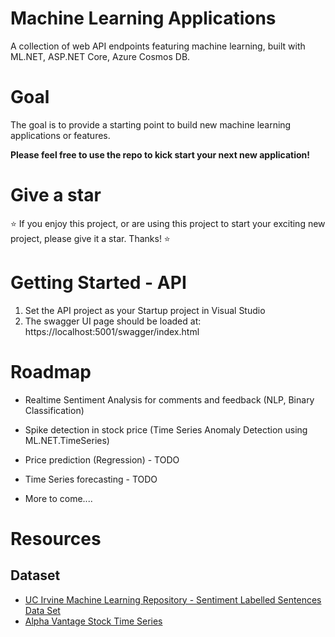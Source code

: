 # Machine Learning Applications
A collection of web API endpoints featuring machine learning, built with ML.NET, ASP.NET Core, Azure Cosmos DB. 

# Goal
The goal is to provide a starting point to build new machine learning applications or features. 

**Please feel free to use the repo to kick start your next new application!**

# Give a star
:star: If you enjoy this project, or are using this project to start your exciting new project, please give it a star. Thanks! :star: 

# Getting Started - API
1. Set the API project as your Startup project in Visual Studio
1. The swagger UI page should be loaded at: https://localhost:5001/swagger/index.html

# Roadmap
* Realtime Sentiment Analysis for comments and feedback (NLP, Binary Classification)
* Spike detection in stock price (Time Series Anomaly Detection using ML.NET.TimeSeries)
* Price prediction (Regression) - TODO
* Time Series forecasting - TODO

* More to come....

# Resources
## Dataset
* [UC Irvine Machine Learning Repository - Sentiment Labelled Sentences Data Set](https://archive.ics.uci.edu/ml/datasets/Sentiment+Labelled+Sentences)
* [Alpha Vantage Stock Time Series](https://www.alphavantage.co/documentation/)
